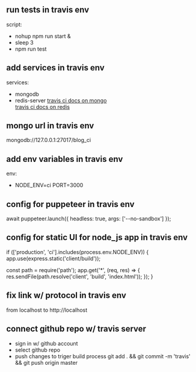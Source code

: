 ## run tests in travis env
script:
    <!-- if the shell is closed, dont kill anything this command creates -->
          <!-- run server command   -->
                        <!-- run this command in the background (subshell) -->
  - nohup npm run start &
    <!-- add waiting time in sec. -->
  - sleep 3
  - npm run test

## add services in travis env
services:
  - mongodb
  - redis-server
[travis ci docs on mongo](https://docs.travis-ci.com/user/database-setup/#mongodb)  
[travis ci docs on redis](https://docs.travis-ci.com/user/database-setup/#redis)

## mongo url  in travis env
mongodb://127.0.0.1:27017/blog_ci

## add env variables in travis env
env:
    <!-- to be available in one build together  -->
    <!-- many variables should be combined in ONE line -->
               <!-- (separated by space)  -->
  - NODE_ENV=ci PORT=3000

## config for puppeteer in travis env
await puppeteer.launch({
  headless: true,
  args: ['--no-sandbox']
});

## config for static UI for node_js app in travis env
if (['production', 'ci'].includes(process.env.NODE_ENV)) {
  app.use(express.static('client/build'));

  const path = require('path');
  app.get('*', (req, res) => {
    res.sendFile(path.resolve('client', 'build', 'index.html'));
  });
}

## fix link w/ protocol in travis env
from localhost to http://localhost

## connect github repo w/ travis server
- sign in w/ github account
- select github repo
- push changes to triger build process
  git add . && git commit -m 'travis' && git push origin master


